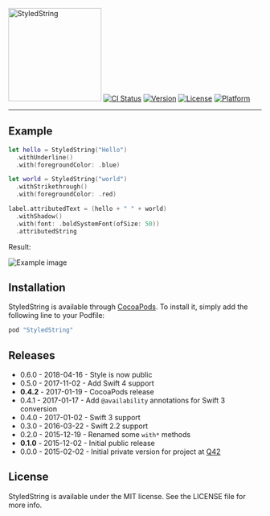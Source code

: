<img src="https://cloud.githubusercontent.com/assets/75655/11761753/631eee38-a0cf-11e5-9b23-4d201f1705cf.png" width="185" alt="StyledString">   [![CI Status](http://img.shields.io/travis/Sander%20de%20Vos/StyledString.svg?style=flat)](https://travis-ci.org/Sander%20de%20Vos/StyledString)
[![Version](https://img.shields.io/cocoapods/v/StyledString.svg?style=flat)](http://cocoapods.org/pods/StyledString)
[![License](https://img.shields.io/cocoapods/l/StyledString.svg?style=flat)](http://cocoapods.org/pods/StyledString)
[![Platform](https://img.shields.io/cocoapods/p/StyledString.svg?style=flat)](http://cocoapods.org/pods/StyledString)

<hr>

## Example

```swift
let hello = StyledString("Hello")
  .withUnderline()
  .with(foregroundColor: .blue)

let world = StyledString("world")
  .withStrikethrough()
  .with(foregroundColor: .red)

label.attributedText = (hello + " " + world)
  .withShadow()
  .with(font: .boldSystemFont(ofSize: 50))
  .attributedString
```

Result:

![Example image](https://cloud.githubusercontent.com/assets/75655/11640296/2e96c190-9d32-11e5-8706-42dfbdf439fe.png)

## Installation

StyledString is available through [CocoaPods](http://cocoapods.org). To install
it, simply add the following line to your Podfile:

```ruby
pod "StyledString"
```

Releases
--------

 - 0.6.0 - 2018-04-16 - Style is now public
 - 0.5.0 - 2017-11-02 - Add Swift 4 support
 - **0.4.2** - 2017-01-19 - CocoaPods release
 - 0.4.1 - 2017-01-17 - Add `@availability` annotations for Swift 3 conversion
 - 0.4.0 - 2017-01-02 - Swift 3 support
 - 0.3.0 - 2016-03-22 - Swift 2.2 support
 - 0.2.0 - 2015-12-19 - Renamed some `with*` methods
 - **0.1.0** - 2015-12-02 - Initial public release
 - 0.0.0 - 2015-02-02 - Initial private version for project at [Q42](http://q42.com)

## License

StyledString is available under the MIT license. See the LICENSE file for more info.
